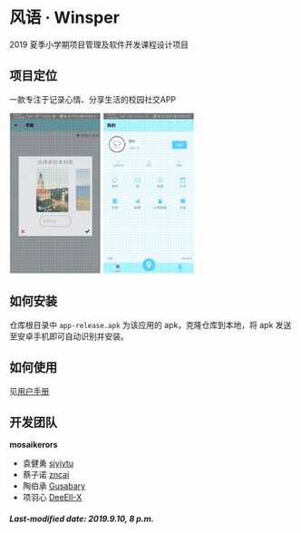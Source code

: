 # 风语 · Winsper

2019 夏季小学期项目管理及软件开发课程设计项目

## 项目定位

一款专注于记录心情、分享生活的校园社交APP

<div>
    <img src="./doc/images/gif1.gif" width="32%" />
    <img src="./doc/images/gif2.gif" width="32%" />
</div>

## 如何安装

仓库根目录中 `app-release.apk` 为该应用的 apk，克隆仓库到本地，将 apk 发送至安卓手机即可自动识别并安装。

## 如何使用

见[用户手册](./doc/用户手册.md)

## 开发团队

**mosaikerors**

+ 袁健勇 [sjyjytu](<https://github.com/sjyjytu>)
+ 蔡子诺 [zncai](<https://github.com/zncai>)
+ 陶伯承 [Gusabary](<https://github.com/Gusabary>)
+ 项羽心 [DeeEII-X](<https://github.com/DeeEll-X>)

##### Last-modified date: 2019.9.10, 8 p.m.